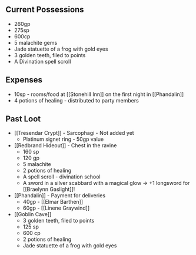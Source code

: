 ## Current Possessions
- 260gp
- 275sp
- 600cp
- 5 malachite gems
- Jade statuette of a frog with gold eyes
- 3 golden teeth, filed to points
- A Divination spell scroll
## Expenses
- 10sp - rooms/food at [[Stonehill Inn]] on the first night in [[Phandalin]]
- 4 potions of healing - distributed to party members
## Past Loot
- [[Tresendar Crypt]] - Sarcophagi - Not added yet
	- Platinum signet ring - 50gp value
- [[Redbrand Hideout]] - Chest in the ravine
	- 160 sp
	- 120 gp
	- 5 malachite 
	- 2 potions of healing
	- A spell scroll - divination school
	- A sword in a silver scabbard with a magical glow -> +1 longsword for [[Braelynn Gaslight]]!
- [[Phandalin]] - Payment for deliveries
	- 40gp - [[Elmar Barthen]]
	- 60gp - [[Linene Graywind]]
- [[Goblin Cave]]
	- 3 golden teeth, filed to points
	- 125 sp
	- 600 cp
	- 2 potions of healing
	- Jade statuette of a frog with gold eyes
